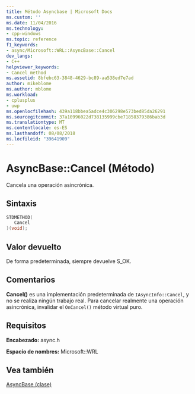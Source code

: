 ```yaml
---
title: Método Asyncbase | Microsoft Docs
ms.custom: ''
ms.date: 11/04/2016
ms.technology:
- cpp-windows
ms.topic: reference
f1_keywords:
- async/Microsoft::WRL::AsyncBase::Cancel
dev_langs:
- C++
helpviewer_keywords:
- Cancel method
ms.assetid: 8bfebc63-3848-4629-bc89-aa538ed7e7ad
author: mikeblome
ms.author: mblome
ms.workload:
- cplusplus
- uwp
ms.openlocfilehash: 439a118bbea5adce4c306298e573bed85da26291
ms.sourcegitcommit: 37a10996022d738135999cbe71858379386bab3d
ms.translationtype: MT
ms.contentlocale: es-ES
ms.lasthandoff: 08/08/2018
ms.locfileid: "39641909"
---
```

# <a name="asyncbasecancel-method"></a>AsyncBase::Cancel (Método)
Cancela una operación asincrónica.  
  
## <a name="syntax"></a>Sintaxis  
  
```cpp  
STDMETHOD(  
   Cancel  
)(void);  
```  
  
## <a name="return-value"></a>Valor devuelto  
 De forma predeterminada, siempre devuelve S_OK.  
  
## <a name="remarks"></a>Comentarios  
 **Cancel()** es una implementación predeterminada de `IAsyncInfo::Cancel`, y no se realiza ningún trabajo real. Para cancelar realmente una operación asincrónica, invalidar el `OnCancel()` método virtual puro.  
  
## <a name="requirements"></a>Requisitos  
 **Encabezado:** async.h  
  
 **Espacio de nombres:** Microsoft::WRL  
  
## <a name="see-also"></a>Vea también  
 [AsyncBase (clase)](../windows/asyncbase-class.md)
